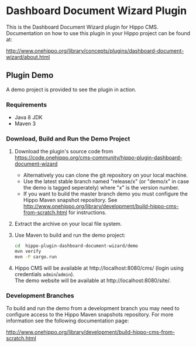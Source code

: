 # Dashboard Document Wizard Plugin

This is the Dashboard Document Wizard plugin for Hippo CMS. Documentation on how to use this
plugin in your Hippo project can be found at:

http://www.onehippo.org/library/concepts/plugins/dashboard-document-wizard/about.html

## Plugin Demo

A demo project is provided to see the plugin in action.

### Requirements

* Java 8 JDK
* Maven 3

### Download, Build and Run the Demo Project

1. Download the plugin's source code from https://code.onehippo.org/cms-community/hippo-plugin-dashboard-document-wizard
    * Alternatively you can clone the git repository on your local machine.
    * Use the latest stable branch named "release/x" (or "demo/x" in case the
    demo is tagged seperately) where "x" is the version number.
    * If you want to build the master branch demo you must configure the Hippo
    Maven snapshot repository. See
    http://www.onehippo.org/library/development/build-hippo-cms-from-scratch.html
    for instructions.
2. Extract the archive on your local file system.
3.  Use Maven to build and run the demo project:  
    ```bash
    cd  hippo-plugin-dashboard-document-wizard/demo
    mvn verify
    mvn -P cargo.run
    ```

4.  Hippo CMS will be available at http://localhost:8080/cms/ (login using
    credentials `admin`/`admin`).  
    The demo website will be available at http://localhost:8080/site/.
    
### Development Branches

To build and run the demo from a development branch you may need to configure
access to the Hippo Maven snapshots repository. For more information see the
following documentation page:

http://www.onehippo.org/library/development/build-hippo-cms-from-scratch.html

